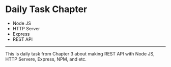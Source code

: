 # Daily Task Chapter

- Node JS
- HTTP Server
- Express
- REST API

---

This is daily task from Chapter 3 about making REST API with Node JS, HTTP Servere, Express, NPM, and etc.
